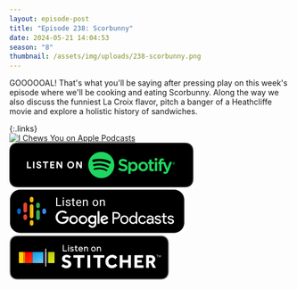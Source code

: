 ```yaml
---
layout: episode-post
title: "Episode 238: Scorbunny"
date: 2024-05-21 14:04:53
season: "8"
thumbnail: /assets/img/uploads/238-scorbunny.png
---
```

GOOOOOAL! That's what you'll be saying after pressing play on this week's episode where we'll be cooking and eating Scorbunny. Along the way we also discuss the funniest La Croix flavor, pitch a banger of a Heathcliffe movie and explore a holistic history of sandwiches.

{:.links}  
[![I Chews You on Apple Podcasts](https://linkmaker.itunes.apple.com/en-us/badge-lrg.svg?releaseDate=2019-04-16T00:00:00Z&kind=podcast&bubble=podcasts)](https://podcasts.apple.com/us/podcast/238-scorbunny/id1455409177?i=1000656342573)  [![I Chews You on Spotify](/assets/img/uploads/spotify-badge-button.svg)](https://open.spotify.com/episode/6Fn2qpDrtOwuRuyXKwpRfO?si=r2scYYgWS--UCalORIXdnQ)  [![I Chews You on Google Podcasts](/assets/img/uploads/google-podcasts-badge-button.svg)](undefined)  [![I Chews You on Stitcher](/assets/img/uploads/stitcher-badge-button.svg)](undefined)